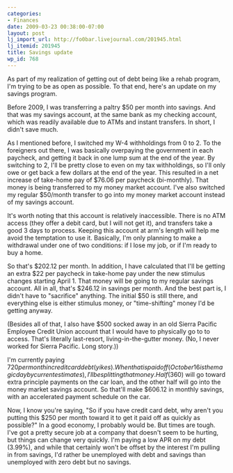 ```yaml
---
categories:
- Finances
date: 2009-03-23 00:38:00-07:00
layout: post
lj_import_url: http://fo0bar.livejournal.com/201945.html
lj_itemid: 201945
title: Savings update
wp_id: 768
---
```

As part of my realization of getting out of debt being like a rehab program, I'm trying to be as open as possible. To that end, here's an update on my savings program.

Before 2009, I was transferring a paltry $50 per month into savings. And that was my savings account, at the same bank as my checking account, which was readily available due to ATMs and instant transfers. In short, I didn't save much.

As I mentioned before, I switched my W-4 withholdings from 0 to 2. To the foreigners out there, I was basically overpaying the government in each paycheck, and getting it back in one lump sum at the end of the year. By switching to 2, I'll be pretty close to even on my tax withholdings, so I'll only owe or get back a few dollars at the end of the year. This resulted in a net increase of take-home pay of $76.06 per paycheck (bi-monthly). That money is being transferred to my money market account. I've also switched my regular $50/month transfer to go into my money market account instead of my savings account.

It's worth noting that this account is relatively inaccessible. There is no ATM access (they offer a debit card, but I will not get it), and transfers take a good 3 days to process. Keeping this account at arm's length will help me avoid the temptation to use it. Basically, I'm only planning to make a withdrawal under one of two conditions: if I lose my job, or if I'm ready to buy a home.

So that's $202.12 per month. In addition, I have calculated that I'll be getting an extra $22 per paycheck in take-home pay under the new stimulus changes starting April 1. That money will be going to my regular savings account. All in all, that's $246.12 in savings per month. And the best part is, I didn't have to "sacrifice" anything. The initial $50 is still there, and everything else is either stimulus money, or "time-shifting" money I'd be getting anyway.

(Besides all of that, I also have $500 socked away in an old Sierra Pacific Employee Credit Union account that I would have to physically go to to access. That's literally last-resort, living-in-the-gutter money. (No, I never worked for Sierra Pacific. Long story.))

I'm currently paying $720 per month in credit card debt (yikes). When that is paid off (October 16 is the magic day by current estimates), I'll be splitting that money. Half ($360) will go toward extra principle payments on the car loan, and the other half will go into the money market savings account. So that'll make $606.12 in monthly savings, with an accelerated payment schedule on the car.

Now, I know you're saying, "So if you have credit card debt, why aren't you putting this $250 per month toward it to get it paid off as quickly as possible?" In a good economy, I probably would be. But times are tough. I've got a pretty secure job at a company that doesn't seem to be hurting, but things can change very quickly. I'm paying a low APR on my debt (3.99%), and while that certainly won't be offset by the interest I'm pulling in from savings, I'd rather be unemployed with debt and savings than unemployed with zero debt but no savings.
